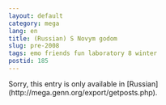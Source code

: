 ```yaml
---
layout: default
category: mega
lang: en
title: (Russian) S Novym godom
slug: pre-2008
tags: emo friends fun laboratory 8 winter 
postid: 185
---
```

<p>Sorry, this entry is only available in [Russian](http://mega.genn.org/export/getposts.php).</p>